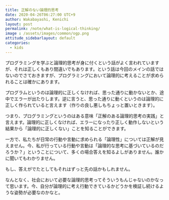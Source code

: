```yaml
---
title: 正解のない論理的思考
date: 2020-04-26T06:27:00 UTC+9
author: Wakabayashi, Kenichi
layout: post
permalink: /note/what-is-logical-thinking/
image : /assets/images/common/ogp.png
attitude_sidebarlayout: default
categories:
  - kids
---
```

プログラミングを学ぶと論理的思考が身に付くという話がよく言われていますが、それは正しくもあり間違いでもあります。という話は今回のメインの話ではないのでさておきますが、プログラミングにおいて論理的に考えることが求められることは確かにあります。

プログラムというのは論理的に正しくなければ、思った通りに動かないとか、途中でエラーが出たりします。逆に言うと、思った通りに動くというのは論理的に正しく作られていると言えます（作りの良し悪しもちょっと置いときます）。

つまり、プログラミングというのはある意味「正解のある論理的思考の実践」と言えます。論理的に正しくなければ、エラーになったり正しく動作しないという結果から「論理的に正しくない」ことを知ることができます。

一方で、私たちが日常の行動や言動に求められる「論理性」については正解が見えません。今、私が行っている行動や言動は「論理的な思考に基づいているのだろうか？」ということについて、多くの場合答えを知るよしがありません。誰かに聞いてもわかりません。

もし、答えがでたとしてもそれはずっと先の話かもしれません。

なんとなく、社会において必要な論理的思考ってそういうもんじゃないのかなって思います。今、自分が論理的に考え行動できているかどうかを検証し続けるような姿勢が必要なのかなと。